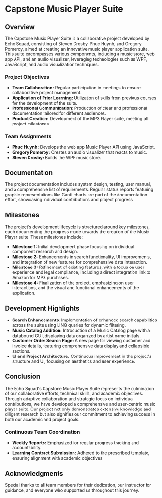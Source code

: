 # Capstone Music Player Suite

## Overview

The Capstone Music Player Suite is a collaborative project developed by Echo Squad, consisting of Steven Crosby, Phuc Huynh, and Gregory Pomeroy, aimed at creating an innovative music player application suite. This suite encompasses various components, including a music store, web app API, and an audio visualizer, leveraging technologies such as WPF, JavaScript, and audio visualization techniques.

### Project Objectives

- **Team Collaboration:** Regular participation in meetings to ensure collaborative project management.
- **Application of Prior Learning:** Utilization of skills from previous courses for the development of the suite.
- **Professional Communication:** Production of clear and professional documentation tailored for different audiences.
- **Product Creation:** Development of the MP3 Player suite, meeting all project milestones.

### Team Assignments

- **Phuc Huynh:** Develops the web app Music Player API using JavaScript.
- **Gregory Pomeroy:** Creates an audio visualizer that reacts to music.
- **Steven Crosby:** Builds the WPF music store.

## Documentation

The project documentation includes system design, testing, user manual, and a comprehensive list of requirements. Regular status reports featuring graphic representations like Gantt charts are part of the documentation effort, showcasing individual contributions and project progress.

## Milestones

The project's development lifecycle is structured around key milestones, each documenting the progress made towards the creation of the Music Player suite. These milestones include:

- **Milestone 1:** Initial development phase focusing on individual component research and design.
- **Milestone 2:** Enhancements in search functionality, UI improvements, and integration of new features for comprehensive data interaction.
- **Milestone 3:** Refinement of existing features, with a focus on user experience and legal compliance, including a direct integration link to Amazon for MP3 purchases.
- **Milestone 4:** Finalization of the project, emphasizing on user interactions, and the visual and functional enhancements of the application.

## Development Highlights

- **Search Enhancements:** Implementation of enhanced search capabilities across the suite using LINQ queries for dynamic filtering.
- **Music Catalog Addition:** Introduction of a Music Catalog page with a databound GUI, displaying data organized by artist name initials.
- **Customer Order Search Page:** A new page for viewing customer and invoice details, featuring comprehensive data display and collapsible sections.
- **UI and Project Architecture:** Continuous improvement in the project's structure and UI, focusing on aesthetics and user experience.

## Conclusion

The Echo Squad's Capstone Music Player Suite represents the culmination of our collaborative efforts, technical skills, and academic objectives. Through adaptive collaboration and strategic focus on individual contributions, we have developed a comprehensive and user-centric music player suite. Our project not only demonstrates extensive knowledge and diligent research but also signifies our commitment to achieving success in both our academic and project goals.

### Continuous Team Coordination

- **Weekly Reports:** Emphasized for regular progress tracking and accountability.
- **Learning Contract Submission:** Adhered to the prescribed template, ensuring alignment with academic objectives.

## Acknowledgments

Special thanks to all team members for their dedication, our instructor for guidance, and everyone who supported us throughout this journey.
